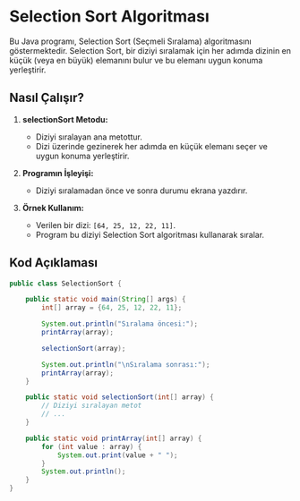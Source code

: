 # Selection Sort Algoritması

Bu Java programı, Selection Sort (Seçmeli Sıralama) algoritmasını göstermektedir. Selection Sort, bir diziyi sıralamak için her adımda dizinin en küçük (veya en büyük) elemanını bulur ve bu elemanı uygun konuma yerleştirir.

## Nasıl Çalışır?

1. **selectionSort Metodu:**
    - Diziyi sıralayan ana metottur.
    - Dizi üzerinde gezinerek her adımda en küçük elemanı seçer ve uygun konuma yerleştirir.

2. **Programın İşleyişi:**
    - Diziyi sıralamadan önce ve sonra durumu ekrana yazdırır.

3. **Örnek Kullanım:**
    - Verilen bir dizi: `[64, 25, 12, 22, 11]`.
    - Program bu diziyi Selection Sort algoritması kullanarak sıralar.

## Kod Açıklaması

```java
public class SelectionSort {

    public static void main(String[] args) {
        int[] array = {64, 25, 12, 22, 11};

        System.out.println("Sıralama öncesi:");
        printArray(array);

        selectionSort(array);

        System.out.println("\nSıralama sonrası:");
        printArray(array);
    }

    public static void selectionSort(int[] array) {
        // Diziyi sıralayan metot
        // ...
    }

    public static void printArray(int[] array) {
        for (int value : array) {
            System.out.print(value + " ");
        }
        System.out.println();
    }
}

